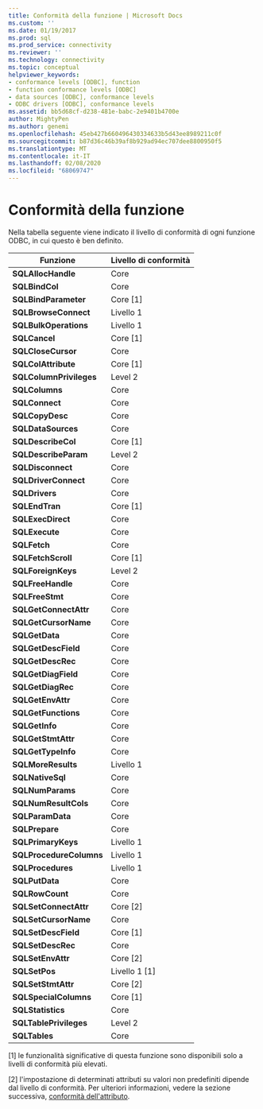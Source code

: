 ```yaml
---
title: Conformità della funzione | Microsoft Docs
ms.custom: ''
ms.date: 01/19/2017
ms.prod: sql
ms.prod_service: connectivity
ms.reviewer: ''
ms.technology: connectivity
ms.topic: conceptual
helpviewer_keywords:
- conformance levels [ODBC], function
- function conformance levels [ODBC]
- data sources [ODBC], conformance levels
- ODBC drivers [ODBC], conformance levels
ms.assetid: bb5d68cf-d238-481e-babc-2e9401b4700e
author: MightyPen
ms.author: genemi
ms.openlocfilehash: 45eb427b660496430334633b5d43ee8989211c0f
ms.sourcegitcommit: b87d36c46b39af8b929ad94ec707dee8800950f5
ms.translationtype: MT
ms.contentlocale: it-IT
ms.lasthandoff: 02/08/2020
ms.locfileid: "68069747"
---
```

# <a name="function-conformance"></a>Conformità della funzione
Nella tabella seguente viene indicato il livello di conformità di ogni funzione ODBC, in cui questo è ben definito.  
  
|Funzione|Livello di conformità|  
|--------------|-----------------------|  
|**SQLAllocHandle**|Core|  
|**SQLBindCol**|Core|  
|**SQLBindParameter**|Core [1]|  
|**SQLBrowseConnect**|Livello 1|  
|**SQLBulkOperations**|Livello 1|  
|**SQLCancel**|Core [1]|  
|**SQLCloseCursor**|Core|  
|**SQLColAttribute**|Core [1]|  
|**SQLColumnPrivileges**|Level 2|  
|**SQLColumns**|Core|  
|**SQLConnect**|Core|  
|**SQLCopyDesc**|Core|  
|**SQLDataSources**|Core|  
|**SQLDescribeCol**|Core [1]|  
|**SQLDescribeParam**|Level 2|  
|**SQLDisconnect**|Core|  
|**SQLDriverConnect**|Core|  
|**SQLDrivers**|Core|  
|**SQLEndTran**|Core [1]|  
|**SQLExecDirect**|Core|  
|**SQLExecute**|Core|  
|**SQLFetch**|Core|  
|**SQLFetchScroll**|Core [1]|  
|**SQLForeignKeys**|Level 2|  
|**SQLFreeHandle**|Core|  
|**SQLFreeStmt**|Core|  
|**SQLGetConnectAttr**|Core|  
|**SQLGetCursorName**|Core|  
|**SQLGetData**|Core|  
|**SQLGetDescField**|Core|  
|**SQLGetDescRec**|Core|  
|**SQLGetDiagField**|Core|  
|**SQLGetDiagRec**|Core|  
|**SQLGetEnvAttr**|Core|  
|**SQLGetFunctions**|Core|  
|**SQLGetInfo**|Core|  
|**SQLGetStmtAttr**|Core|  
|**SQLGetTypeInfo**|Core|  
|**SQLMoreResults**|Livello 1|  
|**SQLNativeSql**|Core|  
|**SQLNumParams**|Core|  
|**SQLNumResultCols**|Core|  
|**SQLParamData**|Core|  
|**SQLPrepare**|Core|  
|**SQLPrimaryKeys**|Livello 1|  
|**SQLProcedureColumns**|Livello 1|  
|**SQLProcedures**|Livello 1|  
|**SQLPutData**|Core|  
|**SQLRowCount**|Core|  
|**SQLSetConnectAttr**|Core [2]|  
|**SQLSetCursorName**|Core|  
|**SQLSetDescField**|Core [1]|  
|**SQLSetDescRec**|Core|  
|**SQLSetEnvAttr**|Core [2]|  
|**SQLSetPos**|Livello 1 [1]|  
|**SQLSetStmtAttr**|Core [2]|  
|**SQLSpecialColumns**|Core [1]|  
|**SQLStatistics**|Core|  
|**SQLTablePrivileges**|Level 2|  
|**SQLTables**|Core|  
  
 [1] le funzionalità significative di questa funzione sono disponibili solo a livelli di conformità più elevati.  
  
 [2] l'impostazione di determinati attributi su valori non predefiniti dipende dal livello di conformità. Per ulteriori informazioni, vedere la sezione successiva, [conformità dell'attributo](../../../odbc/reference/develop-app/attribute-conformance.md).
